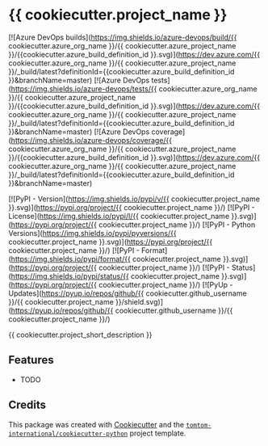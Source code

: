 # {{ cookiecutter.project_name }}

[![Azure DevOps builds](https://img.shields.io/azure-devops/build/{{ cookiecutter.azure_org_name }}/{{ cookiecutter.azure_project_name }}/{{cookiecutter.azure_build_definition_id }}.svg)](https://dev.azure.com/{{ cookiecutter.azure_org_name }}/{{ cookiecutter.azure_project_name }}/_build/latest?definitionId={{cookiecutter.azure_build_definition_id }}&branchName=master)
[![Azure DevOps tests](https://img.shields.io/azure-devops/tests/{{ cookiecutter.azure_org_name }}/{{ cookiecutter.azure_project_name }}/{{cookiecutter.azure_build_definition_id }}.svg)](https://dev.azure.com/{{ cookiecutter.azure_org_name }}/{{ cookiecutter.azure_project_name }}/_build/latest?definitionId={{cookiecutter.azure_build_definition_id }}&branchName=master)
[![Azure DevOps coverage](https://img.shields.io/azure-devops/coverage/{{ cookiecutter.azure_org_name }}/{{ cookiecutter.azure_project_name }}/{{cookiecutter.azure_build_definition_id }}.svg)](https://dev.azure.com/{{ cookiecutter.azure_org_name }}/{{ cookiecutter.azure_project_name }}/_build/latest?definitionId={{cookiecutter.azure_build_definition_id }}&branchName=master)

[![PyPI - Version](https://img.shields.io/pypi/v/{{ cookiecutter.project_name }}.svg)](https://pypi.org/project/{{ cookiecutter.project_name }}/)
[![PyPI - License](https://img.shields.io/pypi/l/{{ cookiecutter.project_name }}.svg)](https://pypi.org/project/{{ cookiecutter.project_name }}/)
[![PyPI - Python Versions](https://img.shields.io/pypi/pyversions/{{ cookiecutter.project_name }}.svg)](https://pypi.org/project/{{ cookiecutter.project_name }}/)
[![PyPI - Format](https://img.shields.io/pypi/format/{{ cookiecutter.project_name }}.svg)](https://pypi.org/project/{{ cookiecutter.project_name }}/)
[![PyPI - Status](https://img.shields.io/pypi/status/{{ cookiecutter.project_name }}.svg)](https://pypi.org/project/{{ cookiecutter.project_name }}/)
[![PyUp - Updates](https://pyup.io/repos/github/{{ cookiecutter.github_username }}/{{ cookiecutter.project_name }}/shield.svg)](https://pyup.io/repos/github/{{ cookiecutter.github_username }}/{{ cookiecutter.project_name }}/)

{{ cookiecutter.project_short_description }}

## Features

* TODO

## Credits

This package was created with [Cookiecutter](https://github.com/audreyr/cookiecutter) and the [`tomtom-international/cookiecutter-python`](https://github.com/tomtom-international/cookiecutter-python) project template.
